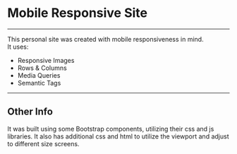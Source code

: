 <h1>Mobile Responsive Site</h1>

<hr>
This personal site was created with mobile responsiveness in mind.
<br>
It uses:
  <ul>
  <li>Responsive Images</li>
  <li>Rows & Columns</li>
  <li>Media Queries</li>
  <li>Semantic Tags</li>
  </ul>
  
  <hr>
  
  <h2>Other Info</h2>
  It was built using some Bootstrap components, utilizing their css and js libraries.
  It also has additional css and html to utilize the viewport and adjust to different size screens.
